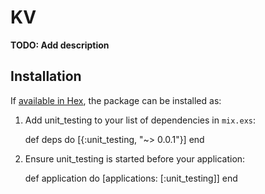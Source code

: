 # KV

**TODO: Add description**

## Installation

If [available in Hex](https://hex.pm/docs/publish), the package can be installed as:

  1. Add unit_testing to your list of dependencies in `mix.exs`:

        def deps do
          [{:unit_testing, "~> 0.0.1"}]
        end

  2. Ensure unit_testing is started before your application:

        def application do
          [applications: [:unit_testing]]
        end

